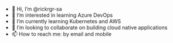 - 👋 Hi, I’m @rickrgr-sa
- 👀 I’m interested in learning Azure DevOps
- 🌱 I’m currently learning Kubernetes and AWS
- 💞️ I’m looking to collaborate on building cloud native applications 
- 📫 How to reach me: by email and mobile 

<!---
rickrgr-sa/rickrgr-sa is a ✨ special ✨ repository because its `README.md` (this file) appears on your GitHub profile.
You can click the Preview link to take a look at your changes.
--->
